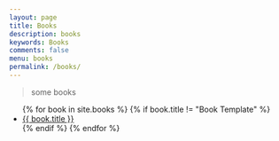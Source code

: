 ```yaml
---
layout: page
title: Books
description: books
keywords: Books
comments: false
menu: books
permalink: /books/
---
```


> some books

<ul class="listing">
{% for book in site.books %}
{% if book.title != "Book Template" %}
<li class="listing-item"><a href="{{ site.url }}{{ book.url }}">{{ book.title }}</a></li>
{% endif %}
{% endfor %}

</ul>
